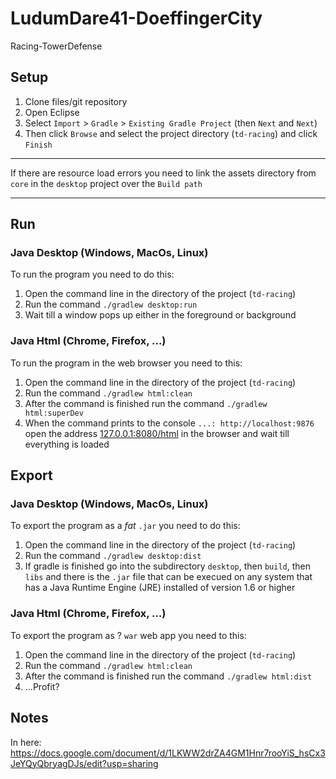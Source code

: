 # LudumDare41-DoeffingerCity

Racing-TowerDefense

## Setup

1. Clone files/git repository
2. Open Eclipse
3. Select `Import` > `Gradle` > `Existing Gradle Project` (then `Next` and `Next`)
4. Then click `Browse` and select the project directory (`td-racing`) and click `Finish`

---

If there are resource load errors you need to link the assets directory from `core` in the `desktop` project over the `Build path`

---

## Run

### Java Desktop (Windows, MacOs, Linux)

To run the program you need to do this:

1. Open the command line in the directory of the project (`td-racing`)
2. Run the command `./gradlew desktop:run`
3. Wait till a window pops up either in the foreground or background

### Java Html (Chrome, Firefox, ...)

To run the program in the web browser you need to this:

1. Open the command line in the directory of the project (`td-racing`)
2. Run the command `./gradlew html:clean` 
3. After the command is finished run the command `./gradlew html:superDev`
4. When the command prints to the console `...: http://localhost:9876` open the address [127.0.0.1:8080/html](127.0.0.1:8080/html) in the browser and wait till everything is loaded

## Export

### Java Desktop (Windows, MacOs, Linux)

To export the program as a *fat* `.jar` you need to do this:

1. Open the command line in the directory of the project (`td-racing`)
2. Run the command `./gradlew desktop:dist`
3. If gradle is finished go into the subdirectory `desktop`, then `build`, then `libs` and there is the `.jar` file that can be execued on any system that has a Java Runtime Engine (JRE) installed of version 1.6 or higher

### Java Html (Chrome, Firefox, ...)

To export the program as ? `war` web app you need to this:

1. Open the command line in the directory of the project (`td-racing`)
2. Run the command `./gradlew html:clean` 
3. After the command is finished run the command `./gradlew html:dist`
4. ...Profit?

## Notes

In here: https://docs.google.com/document/d/1LKWW2drZA4GM1Hnr7rooYiS_hsCx3JeYQyQbryagDJs/edit?usp=sharing